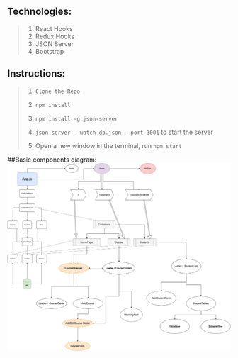 ## Technologies:
> 1. React Hooks
> 2. Redux Hooks
> 3. JSON Server
> 4. Bootstrap

## Instructions:

> 1. `Clone the Repo`
> 
> 2. `npm install`
> 
> 3. `npm install -g json-server`
> 
> 4. `json-server --watch db.json --port 3001` to start the server
> 
> 5. Open a new window in the terminal, run `npm start`

##Basic components diagram: 
![diagram](/Course.png)
